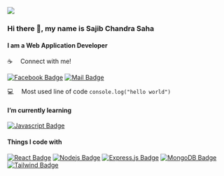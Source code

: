 ![](https://scontent.fcgp28-1.fna.fbcdn.net/v/t39.30808-6/366298875_1730795680668166_9039635730038117139_n.jpg?stp=dst-jpg_s960x960&_nc_cat=104&ccb=1-7&_nc_sid=5f2048&_nc_ohc=prYKOnKpMFUAX-SgdS-&_nc_ht=scontent.fcgp28-1.fna&oh=00_AfDfAdOVUIm5nPdV1Z-axXxuVlG7vLpLS46MOwJb83i65A&oe=65657566)


### Hi there 👋, my name is Sajib Chandra Saha
#### I am a Web Application Developer

:coffee: &emsp;Connect with me!

[![Facebook Badge](https://img.shields.io/badge/Facebook-1877F2?style=for-the-badge&logo=facebook&logoColor=white)](https://www.facebook.com/sojib.saha.942145/)  [![Mail Badge](https://img.shields.io/badge/Gmail-D14836?style=for-the-badge&logo=gmail&logoColor=white)](mailto:sahasojib0155@gmail.com)


:computer: &emsp;Most used line of code `console.log("hello world")` <br/>
 #### I’m currently learning
 [![Javascript Badge](https://img.shields.io/badge/-Javascript-F0DB4F?style=for-the-badge&labelColor=black&logo=javascript&logoColor=F0DB4F)](#)

#### Things I code with

 [![React Badge](https://img.shields.io/badge/-React-61DBFB?style=for-the-badge&labelColor=black&logo=react&logoColor=61DBFB)](#)  [![Nodejs Badge](https://img.shields.io/badge/-Nodejs-3C873A?style=for-the-badge&labelColor=black&logo=node.js&logoColor=3C873A)](#) [![Express.js Badge](https://img.shields.io/badge/Express.js-000000?style=for-the-badge&logo=express&logoColor=white)](#) [![MongoDB Badge](https://img.shields.io/badge/MongoDB-4EA94B?style=for-the-badge&logo=mongodb&logoColor=white)](#)  [![Tailwind Badge](https://img.shields.io/badge/Tailwind%20CSS-092749?style=for-the-badge&logo=tailwindcss&logoColor=06B6D4&labelColor=000000)](#) 








